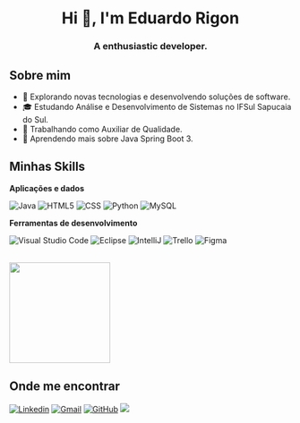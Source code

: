 
<h1 align="center">Hi 👋, I'm Eduardo Rigon</h1>
<h3 align="center">A enthusiastic developer.</h3>

## Sobre mim

- 🤔 Explorando novas tecnologias e desenvolvendo soluções de software.
- 🎓 Estudando Análise e Desenvolvimento de Sistemas no IFSul Sapucaia do Sul.
- 💼 Trabalhando como Auxiliar de Qualidade.
- 🌱 Aprendendo mais sobre Java Spring Boot 3.

## Minhas Skills

**Aplicações e dados**


![Java](https://img.shields.io/badge/-Java-333333?style=flat&logo=Java&logoColor=007396)
![HTML5](https://img.shields.io/badge/-HTML5-333333?style=flat&logo=HTML5)
![CSS](https://img.shields.io/badge/-CSS-333333?style=flat&logo=CSS3&logoColor=1572B6)
![Python](https://img.shields.io/badge/-Python-333333?style=flat&logo=Python&logoColor=007396)
![MySQL](https://img.shields.io/badge/-MySQL-333333?style=flat&logo=mysql)


**Ferramentas de desenvolvimento**

![Visual Studio Code](https://img.shields.io/badge/-Visual%20Studio%20Code-333333?style=flat&logo=visual-studio-code&logoColor=007ACC)
![Eclipse](https://img.shields.io/badge/-Eclipse-333333?style=flat&logo=eclipse-ide&logoColor=2C2255)
![IntelliJ](https://img.shields.io/badge/-IntelliJ-333333?style=flat&logo=intellij-ide&logoColor=2C2255)
![Trello](https://img.shields.io/badge/-Trello-333333?style=flat&logo=trello&logoColor=007ACC)
![Figma](https://img.shields.io/badge/-Figma-333333?style=flat&logo=figma&logoColor=007ACC)


<br/>

<a href="https://github.com/edukatiau" title="Perfil do Eduardo">
  <img height="180em" src="https://github-readme-stats.vercel.app/api?username=edukatiau&theme=dracula&show_icons=true" />
</a>

## Onde me encontrar

[![Linkedin](https://img.shields.io/badge/-Eduardo_Rigon-blue?style=flat-square&logo=Linkedin&logoColor=white&link=https://www.linkedin.com/in/eduardo-rigon/)](https://www.linkedin.com/in/eduardo-rigon/)
<a href="mailto:eduardorigon2011@gmail.com" title="Gmail">
  <img src="https://img.shields.io/badge/-Gmail-FF0000?style=flat-square&labelColor=FF0000&logo=gmail&logoColor=white&link=eduardorigon2011@gmail.com" alt="Gmail"/></a>
[![GitHub](https://img.shields.io/github/followers/edukatiau?label=follow&style=social)](github.com/edukatiau)
![](https://komarev.com/ghpvc/?username=edukatiau&color=006bed)
